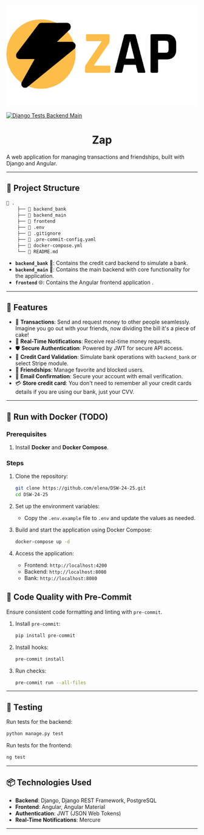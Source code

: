 <div align="center">
    <picture>
        <img alt="App logo" src="./frontend/src/assets/zap-logo.png" width="full">
    </picture>
</div>


[![Django Tests Backend Main](https://github.com/elena-17/DSW-24-25/actions/workflows/django-tests.yml/badge.svg)](https://github.com/elena-17/DSW-24-25/actions/workflows/django-tests.yml)

<h1 align="center">Zap</h1>
A web application for managing transactions and friendships, built with Django and Angular.

---

## 📂 Project Structure

```
📂 .
    ├── 📂 backend_bank
    ├── 📂 backend_main
    ├── 📂 frontend
    ├── 📄 .env
    ├── 📄 .gitignore
    ├── 📄 .pre-commit-config.yaml
    ├── 📄 docker-compose.yml
    └── 📄 README.md
```

- **`backend_bank`** 🏦: Contains the credit card backend to simulate a bank.
- **`backend_main`** 🔧: Contains the main backend with core functionality for the application.
- **`frontend`** 🌐: Contains the Angular frontend application .

---

## 🚀 Features

- 💸 **Transactions**: Send and request money to other people seamlessly. Imagine you go out with your friends, now dividing the bill it's a piece of cake!
- 🔔 **Real-Time Notifications**: Receive real-time money requests.
- 🛡️ **Secure Authentication**: Powered by JWT for secure API access.
- 🏦 **Credit Card Validation**: Simulate bank operations with `backend_bank` or select Stripe module.
- 🤝 **Friendships**: Manage favorite and blocked users.
- 📧 **Email Confirmation**: Secure your account with email verification.
- 💳 **Store credit card**: You don't need to remember all your credit cards details if you are using our bank, just your CVV.

---

## 🐋 Run with Docker (TODO)

### Prerequisites

1. Install **Docker** and **Docker Compose**.

### Steps

1. Clone the repository:
    ```bash
    git clone https://github.com/elena/DSW-24-25.git
    cd DSW-24-25
    ```

2. Set up the environment variables:
    - Copy the `.env.example` file to `.env` and update the values as needed.

3. Build and start the application using Docker Compose:
    ```bash
    docker-compose up -d
    ```

4. Access the application:
    - Frontend: `http://localhost:4200`
    - Backend: `http://localhost:8000`
    - Bank: `http://localhost:8080`


## 🧹 Code Quality with Pre-Commit

Ensure consistent code formatting and linting with `pre-commit`.

1. Install `pre-commit`:
   ```bash
   pip install pre-commit
   ```

2. Install hooks:
   ```bash
   pre-commit install
   ```

3. Run checks:
   ```bash
   pre-commit run --all-files
   ```

---


## 🧪 Testing

Run tests for the backend:

```bash
python manage.py test
```

Run tests for the frontend:

```bash
ng test
```

---


## 📦 Technologies Used

- **Backend**: Django, Django REST Framework, PostgreSQL
- **Frontend**: Angular, Angular Material
- **Authentication**: JWT (JSON Web Tokens)
- **Real-Time Notifications**: Mercure

---
